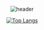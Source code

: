<div align="center">
  
![header](https://capsule-render.vercel.app/api?type=soft&text=Hi%20I'm%20Yerin&animation=fadeIn&color=b679D2&fontColor=ffffff)
  
[![Top Langs](https://github-readme-stats.vercel.app/api/top-langs/?username=chyerin802&layout=compact)](https://github.com/anuraghazra/github-readme-stats)
  
</div>

<!--
**chyerin802/chyerin802** is a ✨ _special_ ✨ repository because its `README.md` (this file) appears on your GitHub profile.

Here are some ideas to get you started:

- 🔭 I’m currently working on ...
- 🌱 I’m currently learning ...
- 👯 I’m looking to collaborate on ...
- 🤔 I’m looking for help with ...
- 💬 Ask me about ...
- 📫 How to reach me: ...
- 😄 Pronouns: ...
- ⚡ Fun fact: ...
-->
